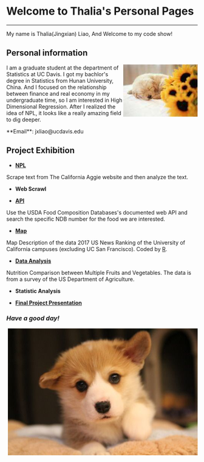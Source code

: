 # Welcome to Thalia's Personal Pages
* * *

<p>My name is Thalia(Jingxian) Liao, And Welcome to my code show!</p>

## Personal information
<div>
<img src="3b16ceac75a3c42136c4d60ca8f04ade.jpg" alt="Drawing" style="float: right;"/>

<p>I am a graduate student at the department of Statistics at UC Davis. I got my bachlor's degree in Statistics from Hunan University, China. And I focused on the relationship between finance and real economy in my undergraduate time, so I am interested in High Dimensional Regression. After I realized the idea of NPL, it looks like a really amazing field to dig deeper.</p>

</div>
**Email**: jxliao@ucdavis.edu

## Project Exhibition
- **[NPL](file:///Users/thalia/Downloads/nutrition+comparison+between+multiple+fruit+and+vegetable.html)**

<p>Scrape text from The California Aggie website and then analyze the text.</p>

- **Web Scrawl**

- **[API](https://github.com/thalia-L/thalia-L.github.io/blob/master/API.ipynb)**

<p>Use the USDA Food Composition Databases's documented web API and search the specific NDB number for the food we are interested.</p>

- **[Map](https://github.com/thalia-L/thalia-L.github.io/blob/master/uc%20map.pdf)**

Map Description of the data 2017 US News Ranking of the University of California campuses (excluding UC San Francisco).
Coded by [R](https://github.com/thalia-L/thalia-L.github.io/blob/master/uc%20map%20code.R).

- **[Data Analysis](https://github.com/thalia-L/thalia-L.github.io/blob/master/nutrition%20comparison%20between%20multiple%20fruit%20and%20vegetable.ipynb)**

<p>Nutrition Comparison between Multiple Fruits and Vegetables. The data is from a survey of the US Department of Agriculture.</p>

- **Statistic Analysis**

- **[Final Project Presentation](https://kevinxucong.github.io/141B)**


### *Have a good day!*


<img src="1351c864341587bacede06533998184a.jpg" alt="Drawing" style="float: right;"/>


